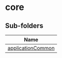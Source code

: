# core


## Sub-folders

|Name|
|---|
|[applicationCommon](https://docs.microsoft.com/en-us/common-data-model/schema/core/applicationCommon/overview)|



